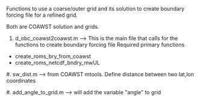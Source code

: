 Functions to use a coarse/outer grid and its solution to create boundary forcing file 
for a refined grid.

Both are COAWST solution and grids. 

1. d_obc_coawst2coawst.m --> This is the main file that calls for the functions to 
create boundary forcing file
Required primary functions
* create_roms_bry_from_coawst 
* create_roms_netcdf_bndry_mwUL 


#. sw_dist.m --> from COAWST mtools. Define distance between two lat,lon coordinates

#. add_angle_to_grid.m --> will add the variable "angle" to grid 
